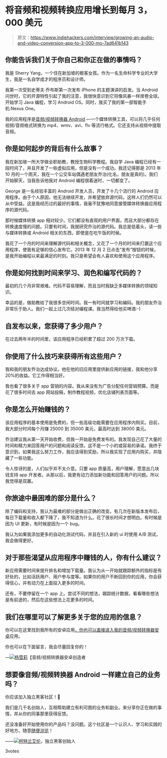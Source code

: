 # 将音频和视频转换应用增长到每月 3，000 美元

> 原文：<https://www.indiehackers.com/interview/growing-an-audio-and-video-conversion-app-to-3-000-mo-7ad641b143>

## 你能告诉我们关于你自己和你正在做的事情吗？

我是 Sherry Yang，一个住在新加坡的极客女孩。作为一名生命科学专业的大学生，我是一名自学成才的程序员和设计师。

我第一次受到史蒂夫·乔布斯第一次发布 iPhone 的主题演讲的启发。当 Android 问世时，它的开源特性引起了我的注意，我很快意识到它将像风暴一样席卷全球。开始学习 Java 编程，学习 Android OS。同时，我买了我的第一部智能手机:Nexus One。

我的应用程序是[音频/视频转换器 Android](https://play.google.com/store/apps/details?id=roman10.media.converterv2) —一个媒体转换工具，可以将几乎任何视频/音频格式转换为 mp4、wmv、avi、flv 等流行格式。它还支持从视频中提取音频。

## 你是如何起步的背后有什么故事？

我在新加坡一所大学做全职助教，教授生物科学教程。我自学 Java 编程已经有一段时间了，并且开发了一些虚拟应用，但是没有一个成功。我还记得那是 2013 年 10 月的一个雨天，我在一个公交车站偶遇老朋友乔治(化名，朋友是真的)。我们开始聊天，当我告诉他我对 Android 编程很着迷时，一切都变了。

George 是一名经验丰富的 Android 开发人员，开发了十几个流行的 Android 应用程序。由于个人原因，他无法继续开发，并希望放弃源代码，这样人们仍然可以从中受益。这是我经历过的最好的事情，我毫不犹豫地同意接管媒体转换器应用程序的源代码。

那时候媒体转换 app 相对较少。它们都没有直观的用户界面，而且大部分都存在转换速度慢的问题。只要有时间，我就研究乔治的源代码。我总是低着头，读一些与媒体转换或 Android 相关的东西，即使是在吃午饭的时候。

我花了一个月的时间来理解源代码和相关概念，又花了一个月的时间来打磨这个应用程序，使我有足够的信心发布它。2013 年 12 月 2 日点击“发布”按钮的时候，是我开始编程以来最满足的时刻。我只是希望会有人喜欢和使用这个应用程序。

## 你是如何找到时间来学习、润色和编写代码的？

最初的几个月非常艰难。代码不容易理解，而且当时我缺乏多媒体转换的领域知识。

幸运的是，做助教给了我很多空闲时间。我一有时间就学习和编码。我的朋友乔治非常乐于助人。我们一起上过几次结对编程课。我当然得给他买啤酒:-)

## 自发布以来，您获得了多少用户？

在过去两年半的时间里，该应用程序已经积累了超过 200 万次下载。

## 你使用了什么技巧来获得所有这些用户？

我和我的朋友乔治达成协议。他在他的旧应用里提供新应用的链接，我和他分享 20%的收益。它工作得相当好。

我也看了很多关于 app 营销的内容。我从来没有为广告分配任何营销预算。而是花了很多时间去 app 网站投稿，制作教程视频，优化店铺列表页面等。

## 你是怎么开始赚钱的？

该应用程序的基本使用是免费的，但一些高级功能需要在应用程序内购买。目前，我大部分时间每个月赚 25000 到 35000 美元，最高时达到 38000 美元。

乔治建议我从第一天开始收费，但我一开始是免费发布的。我发现自己花了大量的时间和精力来回答用户的问题和阅读反馈。这不是一个小的或容易的承诺。我终于意识到，如果我这么努力工作，我应该得到奖励，所以我实现了应用内购买，并隐藏了一些功能。

令人惊讶的是，人们似乎并不太介意。只要 app 质量高，用户理解，愿意出几块钱支持 app 开发者。从那以后，我更有动力添加新功能和回答用户的问题。所以我觉得是双赢。

## 你旅途中最困难的部分是什么？

除了编码和支持，我认为最难的部分是做出正确的改变。有几次在新版本发布后，每日下载量和收入都下降了，我不知道为什么。花了很长时间才想明白。有时候是因为 UI 更新，有时候是因为一个 bug。

我认为如果我添加更多的自动化测试代码，并且在引入新的 ui 时使用 A/B 测试，我会做得更好。

## 对于那些渴望从应用程序中赚钱的人，你有什么建议？

新应用需要时间来提升排名和增加下载量。我认为从一开始就跟踪额外的指标是有好处的，比如活跃用户、用户参与度等。如果你的用户不断回到你的应用，你会获得信心，并有动力在上面投入更多的时间。

还有，不要停留在一个 app 上。尝试不同的想法，跟踪统计数据，看看哪些想法是有前途的，然后在这些想法上花更多的时间。

## 我们在哪里可以了解更多关于您的应用的信息？

你可以在这里找到我所有的安卓应用[，你也可以直接进入我的](https://play.google.com/store/search?q=rierie501&c=apps)[音频/视频转换器安卓](https://play.google.com/store/apps/details?id=roman10.media.converterv2)应用。

你也可以在下面留言，我会尽量回复你的！

—[<picture id="ember5239712" class="user-avatar ember-view user-link__avatar">![](img/82bd3bb4769a3aa1cd13889ee7c0fa91.png)</picture>杨雪莉](/SherryYang?id=audio-video-converter-android-owner)【音频/视频转换器安卓创造者

## 想要像音频/视频转换器 Android 一样建立自己的业务吗？

你应该加入独立黑客社区！🤗

我们是几千名创始人，互相帮助建立有利可图的业务和副业。来分享你正在做的事情，并从你的同事那里获得反馈。

还没准备好开始使用你的产品吗？没问题。这个社区是一个认识人、学习和实践的好地方。随意[随便浏览](/)！

——[<picture id="ember5239717" class="user-avatar ember-view user-link__avatar">![](img/82bd3bb4769a3aa1cd13889ee7c0fa91.png)</picture>柯特兰艾伦](/csallen?id=ibTLPyjwVebnZjMGKvz6ztarnuV2)，独立黑客创始人

3votes